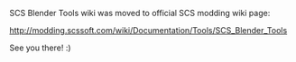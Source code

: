 SCS Blender Tools wiki was moved to official SCS modding wiki page:

http://modding.scssoft.com/wiki/Documentation/Tools/SCS_Blender_Tools

See you there! :)